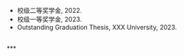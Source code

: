 - 校级二等奖学金, 2022.  
- 校级一等奖学金, 2023. 
- Outstanding Graduation Thesis, XXX University, 2023. 
<br>
***

